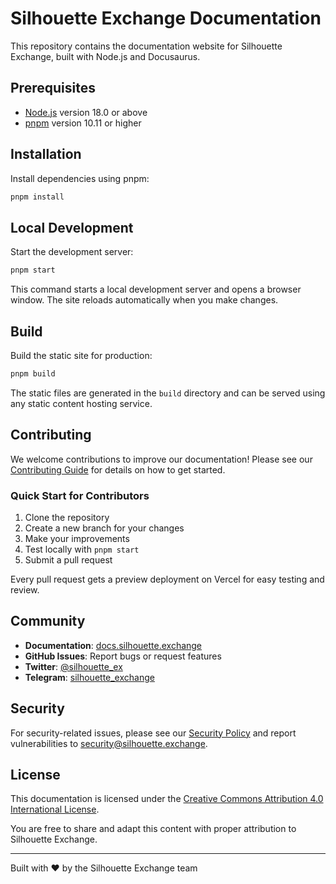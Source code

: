 # Silhouette Exchange Documentation

This repository contains the documentation website for Silhouette Exchange, built with Node.js and Docusaurus.

## Prerequisites

- [Node.js](https://nodejs.org/en/download/) version 18.0 or above
- [pnpm](https://pnpm.io/installation) version 10.11 or higher

## Installation

Install dependencies using pnpm:

```bash
pnpm install
```

## Local Development

Start the development server:

```bash
pnpm start
```

This command starts a local development server and opens a browser window. The site reloads automatically when you make changes.

## Build

Build the static site for production:

```bash
pnpm build
```

The static files are generated in the `build` directory and can be served using any static content hosting service.

## Contributing

We welcome contributions to improve our documentation! Please see our [Contributing Guide](CONTRIBUTING.md) for details on how to get started.

### Quick Start for Contributors

1. Clone the repository
2. Create a new branch for your changes
3. Make your improvements
4. Test locally with `pnpm start`
5. Submit a pull request

Every pull request gets a preview deployment on Vercel for easy testing and review.

## Community

- **Documentation**: [docs.silhouette.exchange](https://docs.silhouette.exchange)
- **GitHub Issues**: Report bugs or request features
- **Twitter**: [@silhouette_ex](https://x.com/silhouette_ex)
- **Telegram**: [silhouette_exchange](https://t.me/silhouette_exchange)

## Security

For security-related issues, please see our [Security Policy](SECURITY.md) and report vulnerabilities to security@silhouette.exchange.

## License

This documentation is licensed under the [Creative Commons Attribution 4.0 International License](LICENSE).

You are free to share and adapt this content with proper attribution to Silhouette Exchange.

---

Built with ❤️ by the Silhouette Exchange team
